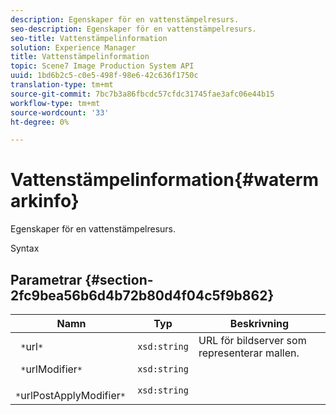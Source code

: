 ```yaml
---
description: Egenskaper för en vattenstämpelresurs.
seo-description: Egenskaper för en vattenstämpelresurs.
seo-title: Vattenstämpelinformation
solution: Experience Manager
title: Vattenstämpelinformation
topic: Scene7 Image Production System API
uuid: 1bd6b2c5-c0e5-498f-98e6-42c636f1750c
translation-type: tm+mt
source-git-commit: 7bc7b3a86fbcdc57cfdc31745fae3afc06e44b15
workflow-type: tm+mt
source-wordcount: '33'
ht-degree: 0%

---
```



# Vattenstämpelinformation{#watermarkinfo}

Egenskaper för en vattenstämpelresurs.

Syntax

## Parametrar {#section-2fc9bea56b6d4b72b80d4f04c5f9b862}

| Namn | Typ | Beskrivning |
|---|---|---|
| ` *`url`*` | `xsd:string` | URL för bildserver som representerar mallen. |
| ` *`urlModifier`*` | `xsd:string` |  |
| ` *`urlPostApplyModifier`*` | `xsd:string` |  |

